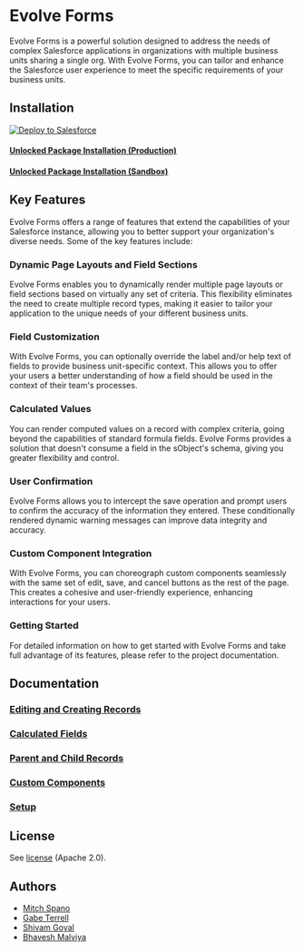 # Evolve Forms

Evolve Forms is a powerful solution designed to address the needs of complex Salesforce applications in organizations with multiple business units sharing a single org. With Evolve Forms, you can tailor and enhance the Salesforce user experience to meet the specific requirements of your business units.

## Installation

<a href="https://githubsfdeploy.herokuapp.com?owner=google&amp;repo=sf-evolve-forms">
  <img src="https://raw.githubusercontent.com/afawcett/githubsfdeploy/master/src/main/webapp/resources/img/deploy.png" alt="Deploy to Salesforce" />
</a>

#### [Unlocked Package Installation (Production)](https://login.salesforce.com/packaging/installPackage.apexp?p0=08cDn000000TO7RIAW)

#### [Unlocked Package Installation (Sandbox)](https://test.salesforce.com/packaging/installPackage.apexp?p0=08cDn000000TO7RIAW)

## Key Features

Evolve Forms offers a range of features that extend the capabilities of your Salesforce instance, allowing you to better support your organization's diverse needs. Some of the key features include:

### Dynamic Page Layouts and Field Sections

Evolve Forms enables you to dynamically render multiple page layouts or field sections based on virtually any set of criteria. This flexibility eliminates the need to create multiple record types, making it easier to tailor your application to the unique needs of your different business units.

### Field Customization

With Evolve Forms, you can optionally override the label and/or help text of fields to provide business unit-specific context. This allows you to offer your users a better understanding of how a field should be used in the context of their team's processes.

### Calculated Values

You can render computed values on a record with complex criteria, going beyond the capabilities of standard formula fields. Evolve Forms provides a solution that doesn't consume a field in the sObject's schema, giving you greater flexibility and control.

### User Confirmation

Evolve Forms allows you to intercept the save operation and prompt users to confirm the accuracy of the information they entered. These conditionally rendered dynamic warning messages can improve data integrity and accuracy.

### Custom Component Integration

With Evolve Forms, you can choreograph custom components seamlessly with the same set of edit, save, and cancel buttons as the rest of the page. This creates a cohesive and user-friendly experience, enhancing interactions for your users.

### Getting Started

For detailed information on how to get started with Evolve Forms and take full advantage of its features, please refer to the project documentation.

## Documentation

### [Editing and Creating Records](docs/editing_and_creating_records.md)

### [Calculated Fields](docs/calculated_fields.md)

### [Parent and Child Records](docs/parent_and_child_records.md)

### [Custom Components](docs/custom_components.md)

### [Setup](docs/setup.md)

## License

See [license](LICENSE) (Apache 2.0).

## Authors

- [Mitch Spano](https://github.com/mitchspano)
- [Gabe Terrell](https://github.com/gabe-terrell)
- [Shivam Goyal](https://github.com/goelshivam555)
- [Bhavesh Malviya](https://github.com/bhavesh25)
